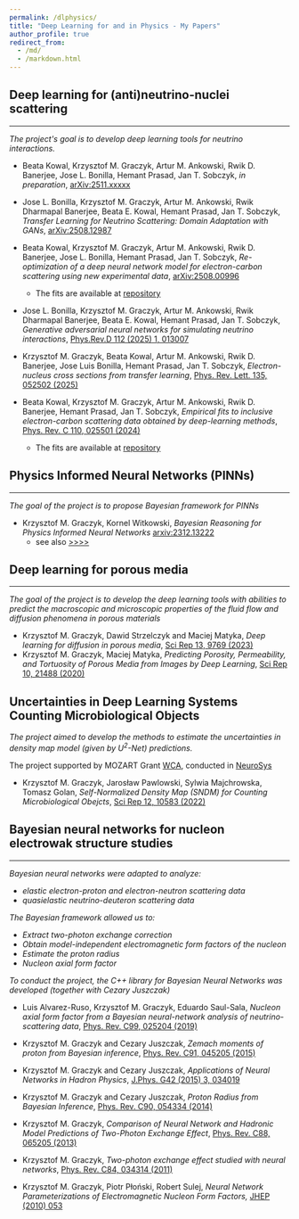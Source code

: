 ```yaml
---
permalink: /dlphysics/
title: "Deep Learning for and in Physics - My Papers"
author_profile: true
redirect_from: 
  - /md/
  - /markdown.html
---
```


## Deep learning for (anti)neutrino-nuclei scattering
---
_The project's goal is to develop deep learning tools for neutrino interactions._

* Beata Kowal, Krzysztof M. Graczyk, Artur M. Ankowski, Rwik D. Banerjee, Jose L. Bonilla, Hemant Prasad, Jan T. Sobczyk,
  _in preparation_,
  [arXiv:2511.xxxxx](https://arxiv.org/abs/2511.xxxxx)

* Jose L. Bonilla, Krzysztof M. Graczyk, Artur M. Ankowski, Rwik Dharmapal Banerjee, Beata E. Kowal, Hemant Prasad, Jan T. Sobczyk, _Transfer Learning for Neutrino Scattering: Domain Adaptation with GANs_, [arXiv:2508.12987](https://arxiv.org/abs/2508.12987)

* Beata Kowal, Krzysztof M. Graczyk, Artur M. Ankowski, Rwik D. Banerjee, Jose L. Bonilla, Hemant Prasad, Jan T. Sobczyk,
  _Re-optimization of a deep neural network model for electron-carbon scattering using new experimental data_,
  [arXiv:2508.00996](https://arxiv.org/abs/2508.00996)
  - The fits are available at [repository](https://github.com/bekowal/CarbonElectronNeuralNetwork)

* Jose L. Bonilla, Krzysztof M. Graczyk, Artur M. Ankowski, Rwik Dharmapal Banerjee, Beata E. Kowal, Hemant Prasad, Jan T. Sobczyk, _Generative adversarial neural networks for simulating neutrino interactions_, [Phys.Rev.D 112 (2025) 1, 013007](https://journals.aps.org/prd/abstract/10.1103/l6td-93sr)

* Krzysztof M. Graczyk, Beata Kowal, Artur M. Ankowski, Rwik D. Banerjee, Jose Luis Bonilla, Hemant Prasad, Jan T. Sobczyk,
  _Electron-nucleus cross sections from transfer learning_, [Phys. Rev. Lett. 135, 052502 (2025)](https://doi.org/10.1103/zxv6-22tz)

* Beata Kowal, Krzysztof M. Graczyk, Artur M. Ankowski, Rwik D. Banerjee, Hemant Prasad, Jan T. Sobczyk,
  _Empirical fits to inclusive electron-carbon scattering data obtained by deep-learning methods_,
  [Phys. Rev. C 110, 025501 (2024)](https://journals.aps.org/prc/abstract/10.1103/PhysRevC.110.025501)
  - The fits are available at [repository](https://github.com/bekowal/CarbonElectronNeuralNetwork) 
  

## Physics Informed Neural Networks (PINNs)
---
_The goal of the project is to propose Bayesian framework for PINNs_

* Krzysztof M. Graczyk, Kornel Witkowski,
  _Bayesian Reasoning for Physics Informed Neural Networks_
  [arxiv:2312.13222](https://arxiv.org/abs/2308.13222)
  - see also [>>>>](https://kgraczyk.github.io/publication/2023-08-25-PINN-29)

## Deep learning for porous media
---
_The goal of the project is to develop the deep learning tools with abilities to predict the macroscopic and microscopic properties of the fluid flow and diffusion phenomena in porous materials_

* Krzysztof M. Graczyk, Dawid Strzelczyk and Maciej Matyka,
  _Deep learning for diffusion in porous media_,
  [Sci Rep 13, 9769 (2023)](https://www.nature.com/articles/s41598-023-36466-w)
* Krzysztof M. Graczyk, Maciej Matyka,
  _Predicting Porosity, Permeability, and Tortuosity of Porous Media from Images by Deep Learning_,
  [Sci Rep 10, 21488 (2020)](https://doi.org/10.1038/s41598-020-78415-x)

## Uncertainties in Deep Learning Systems Counting Microbiological Objects

_The project aimed to develop the methods to estimate the uncertainties in density map model (given by $U^2$-Net) predictions._

The project supported by MOZART Grant [WCA](https://wca.wroc.pl/dr-hab-krzysztof-graczyk-neurosys-sp-z-oo-opracowanie-metod-oceny-niepewnosci-w-klasyfikacji-probek-mikrobiologicznych), conducted in [NeuroSys](https://neurosys.com)

* Krzysztof M. Graczyk, Jarosław Pawlowski, Sylwia Majchrowska, Tomasz Golan, _Self-Normalized Density Map (SNDM) for Counting Microbiological Obejcts_, [Sci Rep 12, 10583 (2022)](https://www.nature.com/articles/s41598-022-14879-3)

## Bayesian neural networks for nucleon electrowak structure studies
---

_Bayesian neural networks were adapted to analyze:_
- _elastic electron-proton and electron-neutron scattering data_
- _quasielastic neutrino-deuteron scattering data_

_The Bayesian framework allowed us to:_
  - _Extract two-photon exchange correction_
  - _Obtain model-independent electromagnetic form factors of the nucleon_
  - _Estimate the proton radius_
  - _Nucleon axial form factor_

_To conduct the project, the C++ library for Bayesian Neural Networks was developed (together with Cezary Juszczak)_

* Luis Alvarez-Ruso, Krzysztof M. Graczyk, Eduardo Saul-Sala, _Nucleon axial form factor from a Bayesian neural-network analysis of neutrino-scattering data_, [Phys. Rev. C99, 025204 (2019)](https://journals.aps.org/prc/abstract/10.1103/PhysRevC.99.025204)

* Krzysztof M. Graczyk and Cezary Juszczak, _Zemach moments of proton from Bayesian inference_, [Phys. Rev. C91, 045205 (2015)](https://journals.aps.org/prc/abstract/10.1103/PhysRevC.91.045205)

* Krzysztof M. Graczyk and Cezary Juszczak, _Applications of Neural Networks in Hadron Physics_, [J.Phys. G42 (2015) 3, 034019](http://iopscience.iop.org/0954-3899/42/3/034019/) 

* Krzysztof M. Graczyk and Cezary Juszczak, _Proton Radius from Bayesian Inference_,
 [Phys. Rev. C90, 054334 (2014)](https://journals.aps.org/prc/abstract/10.1103/PhysRevC.90.054334)

* Krzysztof M. Graczyk, _Comparison of Neural Network and Hadronic Model Predictions of Two-Photon Exchange Effect_,
 [Phys. Rev. C88, 065205 (2013)](https://journals.aps.org/prc/abstract/10.1103/PhysRevC.88.065205)

* Krzysztof M. Graczyk, _Two-photon exchange effect studied with neural networks_,
  [Phys. Rev. C84, 034314 (2011)](https://journals.aps.org/prc/abstract/10.1103/PhysRevC.84.034314)

* Krzysztof M. Graczyk, Piotr Płoński, Robert Sulej, _Neural Network Parameterizations of Electromagnetic Nucleon Form Factors,_
  [JHEP (2010) 053](https://link.springer.com/article/10.1007/JHEP09(2010)053)
  
 
